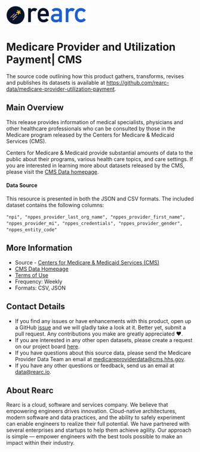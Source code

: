 <a href="https://www.rearc.io/data/">
<img src="./rearc_logo_rgb.png" alt="Rearc Logo" title="Rearc Logo" height="52" />
</a>


Medicare Provider and Utilization Payment| CMS
==============================================

The source code outlining how this product gathers, transforms, revises
and publishes its datasets is available at
<https://github.com/rearc-data/medicare-provider-utilization-payment>.

Main Overview
-------------

This release provides information of medical specialists, physicians and
other healthcare professionals who can be consulted by those in the
Medicare program released by the Centers for Medicare & Medicaid
Services (CMS).

Centers for Medicare & Medicaid provide substantial amounts of data to
the public about their programs, various health care topics, and care
settings. If you are interested in learning more about datasets released
by the CMS, please visit the [CMS Data homepage](https://data.cms.gov/).

#### Data Source

This resource is presented in both the JSON and CSV formats. The
included dataset contains the following columns:

`"npi", "nppes_provider_last_org_name", "nppes_provider_first_name", "nppes_provider_mi", "nppes_credentials", "nppes_provider_gender", "nppes_entity_code"`

More Information
----------------

-   Source - [Centers for Medicare & Medicaid Services
    (CMS)](https://data.cms.gov/Medicare-Physician-Supplier/Medicare-Provider-Utilization-and-Payment-Data-Phy/fs4p-t5eq)
-   [CMS Data Homepage](https://data.cms.gov/)
-   [Terms of Use](https://www.usa.gov/government-works)
-   Frequency: Weekly
-   Formats: CSV, JSON

Contact Details
---------------

-   If you find any issues or have enhancements with this product, open
    up a GitHub
    [issue](https://github.com/rearc-data/medicare-provider-utilization-payment/issues)
    and we will gladly take a look at it. Better yet, submit a pull
    request. Any contributions you make are greatly appreciated :heart:.
-   If you are interested in any other open datasets, please create a
    request on our project board
    [here](https://github.com/rearc-data/covid-datasets-aws-data-exchange/projects/1).
-   If you have questions about this source data, please send the
    Medicare Provider Data Team an email at
    medicareproviderdata@cms.hhs.gov.
-   If you have any other questions or feedback, send us an email at
    data@rearc.io.

About Rearc
-----------

Rearc is a cloud, software and services company. We believe that
empowering engineers drives innovation. Cloud-native architectures,
modern software and data practices, and the ability to safely experiment
can enable engineers to realize their full potential. We have partnered
with several enterprises and startups to help them achieve agility. Our
approach is simple — empower engineers with the best tools possible to
make an impact within their industry.
